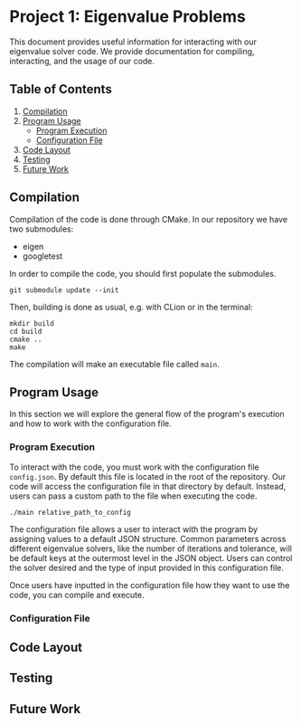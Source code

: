 # Project 1: Eigenvalue Problems
 This document provides useful information for interacting with our eigenvalue solver code. We provide documentation for compiling, interacting, and the usage of our code.

## Table of Contents
1. [Compilation](#compilation)
2. [Program Usage](#program-usage)
    - [Program Execution](#program-execution)
    - [Configuration File](#configuration-file)
3. [Code Layout](#code-layout)
4. [Testing](#testing)
5. [Future Work](#future-work)

## Compilation
Compilation of the code is done through CMake. In our repository we have two submodules:
 - eigen
 - googletest

In order to compile the code, you should first populate the submodules.

```
git submodule update --init
```

Then, building is done as usual, e.g. with CLion or in the terminal:

```
mkdir build
cd build
cmake ..
make
```

The compilation will make an executable file called `main`. 

## Program Usage
In this section we will explore the general flow of the program's execution and how to work with the configuration file.

### Program Execution 
To interact with the code, you must work with the configuration file `config.json`. By default this file is located in the root of the repository. Our code will access the configuration file in that directory by default. Instead, users can pass a custom path to the file when executing the code.

```
./main relative_path_to_config
```

The configuration file allows a user to interact with the program by assigning values to a default JSON structure. Common parameters across different eigenvalue solvers, like the number of iterations and tolerance, will be default keys at the outermost level in the JSON object. Users can control the solver desired and the type of input provided in this configuration file. 

Once users have inputted in the configuration file how they want to use the code, you can compile and execute. 

### Configuration File

## Code Layout

## Testing

## Future Work

